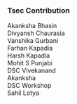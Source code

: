 ### Tsec Contribution 
Akanksha Bhasin<br>
Divyansh Chaurasia<br>
Vanshika Gurbani<br/>
Farhan Kapadia<br/>
Harsh Kapadia <br/>
Mohit S Punjabi <br/>
DSC Vivekanand <br/>
Akanksha<br/>
DSC Workshop<br/>
Sahil Lotya<br/>
